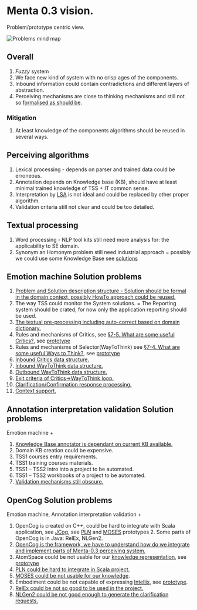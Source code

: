 # Menta 0.3 vision.
Problem/prototype centric view.

![Problems mind map](https://github.com/menta/menta-0.3/raw/master/doc/informal/mind-maps/problem%20highlevel.png)

## Overall

 1. *Fuzzy* system
  2. We face new kind of system with no crisp ages of the components.
  2. Inbound information could contain contradictions and different layers of abstraction.
 1. Perceiving mechanisms are close to thinking mechanisms and still not so [formalised as should be](https://github.com/menta/menta-0.3/blob/master/doc/informal/formalisation-criteria.md).

### Mitigation

 1. At least knowledge of the components algorithms should be reused in several ways.


## Perceiving algorithms

 1. Lexical processing - depends on parser and trained data could be erroneous.
 1. Annotation depends on Knowledge base (KB), should have at least minimal trained knowledge of TSS + IT common sense.
 1. Interpretation by [LSA](http://en.wikipedia.org/wiki/Latent_semantic_analysis) is not ideal and could be replaced by other proper algorithm.
 1. Validation criteria still not clear and could be too detailed.

## Textual processing

 1. Word processing - NLP tool kits still need more analysis for: the applicability to SE domain.
 1. Synonym an Homonym problem still need industrial approach = possibly we could use some Knowledge Base see [solutions](https://github.com/menta/menta-0.3/blob/master/doc/informal/solution-ideas.md)

## Emotion machine Solution problems

 1. [Problem and Solution description structure - Solution should be formal in the domain context, possibly HowTo approach could be reused.](https://github.com/menta/menta-0.3/blob/master/doc/informal/prototypes-estimates.md#Model)
 1. The way TSS could monitor the System solutions. = The Reporting system should be crated, for now only the application reporting should be used.
 1. [The textual pre-processing including auto-correct based on domain dictionary.](https://github.com/menta/menta-0.3/blob/master/doc/informal/prototypes-estimates.md#Auto_correct)
 1. Rules and mechanisms of Critics, see [§7-5. What are some useful Critics?](http://web.media.mit.edu/~minsky/E7/eb7.html),
 see [prototype](https://github.com/menta/menta-0.3/blob/master/doc/informal/prototypes-estimates.md#Design_Emotion_Machine)
 1. Rules and mechanisms of Selector(WayToThink) see [§7-4. What are some useful Ways to Think?](http://web.media.mit.edu/~minsky/E7/eb7.html),
 see [prototype](https://github.com/menta/menta-0.3/blob/master/doc/informal/prototypes-estimates.md#Design_Emotion_Machine)
 1. [Inbound Critics data structure.](https://github.com/menta/menta-0.3/blob/master/doc/informal/prototypes-estimates.md#Model)
 1. [Inbound WayToThink data structure.](https://github.com/menta/menta-0.3/blob/master/doc/informal/prototypes-estimates.md#Model)
 1. [Outbound WayToThink data structure.](https://github.com/menta/menta-0.3/blob/master/doc/informal/prototypes-estimates.md#Model)
 1. [Exit criteria of Critics->WayToThink loop.](https://github.com/menta/menta-0.3/blob/master/doc/informal/prototypes-estimates.md#Test_data)
 1. [Clarification/Confirmation response processing.](https://github.com/menta/menta-0.3/blob/master/doc/informal/prototypes-estimates.md#NLGen)
 1. [Context support.](https://github.com/menta/menta-0.3/blob/master/doc/informal/prototypes-estimates.md#Internal_knowledge)

## Annotation interpretation validation Solution problems

Emotion machine +

 1. [Knowledge Base annotator is dependant on current KB available.](https://github.com/menta/menta-0.3/blob/master/doc/informal/prototypes-estimates.md#KnowledgeBaseAnnotator)
 1. Domain KB creation could be expensive.
   2.	TSS1 courses entry requirements.
   2.	TSS1 training courses materials.
   2.	TSS1 – TSS2 intro into a project to be automated.
   2.	TSS1 – TSS2 workbooks of a project to be automated.
 1. [Validation mechanisms still obscure.](https://github.com/menta/menta-0.3/blob/master/doc/informal/prototypes-estimates.md#Test_data)

## OpenCog Solution problems

 Emotion machine, Annotation interpretation validation +

  1. OpenCog is created on C++, could be hard to integrate with Scala application, see [JCog](https://launchpad.net/jcog), see [PLN](https://github.com/menta/menta-0.3/blob/master/doc/informal/prototypes-estimates.md#PLN) and [MOSES](https://github.com/menta/menta-0.3/blob/master/doc/informal/prototypes-estimates.md#MOSES) prototypes
    2. Some parts of OpenCog is in Java: RelEx, NLGen2.
  1. [OpenCog is the framework, we have to understand how do we integrate and implement parts of Menta-0.3 perceiving system.](https://github.com/menta/menta-0.3/blob/master/doc/informal/prototypes-estimates.md#OpenCog)
  1. AtomSpace could be not usable for our [knowledge representation](http://web.media.mit.edu/~minsky/E8/eb8.html#_Toc518305130), see [prototype](https://github.com/menta/menta-0.3/blob/master/doc/informal/prototypes-estimates.md#AtomSpace)
  1. [PLN could be hard to integrate in Scala project.](https://github.com/menta/menta-0.3/blob/master/doc/informal/prototypes-estimates.md#PLN)
  1. [MOSES could be not usable for our knowledge](https://github.com/menta/menta-0.3/blob/master/doc/informal/prototypes-estimates.md#MOSES).
  1. Embodiment could be not capable of expressing [Intellix](https://github.com/menta/menta-0.3/blob/master/doc/informal/intellix.md), see [prototype](https://github.com/menta/menta-0.3/blob/master/doc/informal/prototypes-estimates.md#Embodiment).
  1. [RelEx could be not so good to be used in the project.](https://github.com/menta/menta-0.3/blob/master/doc/informal/prototypes-estimates.md#Natural_language_processors)
  1. [NLGen2 could be not good enough to generate the clarification requests.](https://github.com/menta/menta-0.3/blob/master/doc/informal/intellix.md#NLGen)